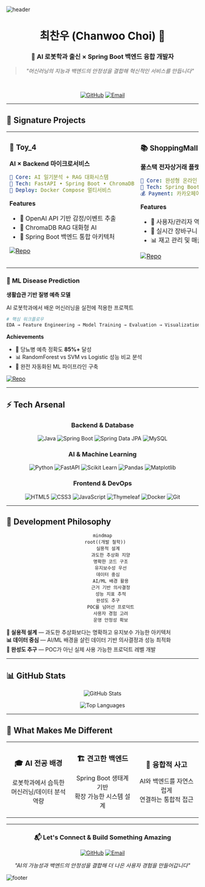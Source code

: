 ![header](https://capsule-render.vercel.app/api?type=waving&color=gradient&customColorList=0,2,2,5,30&height=300&section=header&text=AI%20×%20Backend%20Developer&fontSize=70&fontColor=ffffff&animation=fadeIn)

<div align="center">

# 최찬우 (Chanwoo Choi) 👋

### 🤖 **AI 로봇학과 출신** × **Spring Boot 백엔드** 융합 개발자

> *"머신러닝의 지능과 백엔드의 안정성을 결합해 혁신적인 서비스를 만듭니다"*

<br>

[![GitHub](https://img.shields.io/badge/GitHub-181717?style=for-the-badge&logo=github&logoColor=white)](https://github.com/choichanwoo001)
[![Email](https://img.shields.io/badge/Email-D14836?style=for-the-badge&logo=gmail&logoColor=white)](mailto:jonadan3495@gmail.com)

</div>

---

## 🚀 **Signature Projects**

<table>
<tr>
<td width="50%" valign="top">

### 🤖 **Toy_4** 
**AI × Backend 마이크로서비스**

```yaml
🎯 Core: AI 일기분석 + RAG 대화시스템
🔧 Tech: FastAPI • Spring Boot • ChromaDB
🐳 Deploy: Docker Compose 멀티서비스
```

**Features**
- 🧠 OpenAI API 기반 감정/이벤트 추출
- 💬 ChromaDB RAG 대화형 AI
- 🔗 Spring Boot 백엔드 통합 아키텍처

[![Repo](https://img.shields.io/badge/Repository-181717?style=for-the-badge&logo=github)](https://github.com/choichanwoo001/Toy_4)

</td>
<td width="50%" valign="top">

### 📚 **ShoppingMall**
**풀스택 전자상거래 플랫폼**

```yaml
🎯 Core: 완성형 온라인 서점 시스템
🔧 Tech: Spring Boot • JPA • MySQL
💰 Payment: 카카오페이 연동
```

**Features**
- 👥 사용자/관리자 역할 기반 시스템
- 🛒 실시간 장바구니 & 주문 플로우
- 📊 재고 관리 및 매출 대시보드

[![Repo](https://img.shields.io/badge/Repository-181717?style=for-the-badge&logo=github)](https://github.com/choichanwoo001/ShoppingMall)

</td>
</tr>
</table>

### 🎲 **ML Disease Prediction**
**생활습관 기반 질병 예측 모델**

AI 로봇학과에서 배운 머신러닝을 실전에 적용한 프로젝트

```python
# 핵심 워크플로우
EDA → Feature Engineering → Model Training → Evaluation → Visualization
```

**Achievements**
- 🎯 당뇨병 예측 정확도 **85%+** 달성
- 📊 RandomForest vs SVM vs Logistic 성능 비교 분석
- 🔄 완전 자동화된 ML 파이프라인 구축

[![Repo](https://img.shields.io/badge/Repository-181717?style=for-the-badge&logo=github)](https://github.com/choichanwoo001/Machine_Learning-AI-Projects)

---

## ⚡ **Tech Arsenal**

<div align="center">

### **Backend & Database**
![Java](https://img.shields.io/badge/Java-ED8B00?logo=openjdk&logoColor=white&style=for-the-badge)
![Spring Boot](https://img.shields.io/badge/Spring%20Boot-6DB33F?logo=springboot&logoColor=white&style=for-the-badge)
![Spring Data JPA](https://img.shields.io/badge/Spring%20Data%20JPA-6DB33F?logo=spring&logoColor=white&style=for-the-badge)
![MySQL](https://img.shields.io/badge/MySQL-4479A1?logo=mysql&logoColor=white&style=for-the-badge)

### **AI & Machine Learning**
![Python](https://img.shields.io/badge/Python-3776AB?logo=python&logoColor=white&style=for-the-badge)
![FastAPI](https://img.shields.io/badge/FastAPI-009688?logo=fastapi&logoColor=white&style=for-the-badge)
![Scikit Learn](https://img.shields.io/badge/Scikit--learn-F7931E?logo=scikitlearn&logoColor=white&style=for-the-badge)
![Pandas](https://img.shields.io/badge/Pandas-150458?logo=pandas&logoColor=white&style=for-the-badge)
![Matplotlib](https://img.shields.io/badge/Matplotlib-11557C?logo=plotly&logoColor=white&style=for-the-badge)

### **Frontend & DevOps**
![HTML5](https://img.shields.io/badge/HTML5-E34F26?logo=html5&logoColor=white&style=for-the-badge)
![CSS3](https://img.shields.io/badge/CSS3-1572B6?logo=css3&logoColor=white&style=for-the-badge)
![JavaScript](https://img.shields.io/badge/JavaScript-F7DF1E?logo=javascript&logoColor=black&style=for-the-badge)
![Thymeleaf](https://img.shields.io/badge/Thymeleaf-005F0F?logo=thymeleaf&logoColor=white&style=for-the-badge)
![Docker](https://img.shields.io/badge/Docker-2496ED?logo=docker&logoColor=white&style=for-the-badge)
![Git](https://img.shields.io/badge/Git-F05032?logo=git&logoColor=white&style=for-the-badge)

</div>

---

## 🎨 **Development Philosophy**

<div align="center">

```mermaid
mindmap
  root((개발 철학))
    실용적 설계
      과도한 추상화 지양
      명확한 코드 구조
      유지보수성 우선
    데이터 중심
      AI/ML 배경 활용
      근거 기반 의사결정
      성능 지표 추적
    완성도 추구
      POC를 넘어선 프로덕트
      사용자 경험 고려
      운영 안정성 확보
```

</div>

**🔧 실용적 설계** — 과도한 추상화보다는 명확하고 유지보수 가능한 아키텍처  
**📊 데이터 중심** — AI/ML 배경을 살린 데이터 기반 의사결정과 성능 최적화  
**🚀 완성도 추구** — POC가 아닌 실제 사용 가능한 프로덕트 레벨 개발

---

## 📊 **GitHub Stats**

<div align="center">

![GitHub Stats](https://github-readme-stats.vercel.app/api?username=choichanwoo001&show_icons=true&theme=radical&hide_border=true&bg_color=0d1117&title_color=ff6b6b&icon_color=ffd93d&text_color=6c7b7f)

![Top Languages](https://github-readme-stats.vercel.app/api/top-langs/?username=choichanwoo001&layout=compact&theme=radical&hide_border=true&bg_color=0d1117&title_color=ff6b6b&text_color=6c7b7f)

</div>

---

## 🌟 **What Makes Me Different**

<div align="center">
<table>
<tr>
<td align="center" width="33%">

### 🎓 **AI 전공 배경**
로봇학과에서 습득한  
머신러닝/데이터 분석 역량

</td>
<td align="center" width="33%">

### 🏗️ **견고한 백엔드**
Spring Boot 생태계 기반  
확장 가능한 시스템 설계

</td>
<td align="center" width="33%">

### 🚀 **융합적 사고**
AI와 백엔드를 자연스럽게  
연결하는 통합적 접근

</td>
</tr>
</table>
</div>

---

<div align="center">

### 📬 **Let's Connect & Build Something Amazing**

[![GitHub](https://img.shields.io/badge/GitHub-choichanwoo001-181717?style=for-the-badge&logo=github&logoColor=white)](https://github.com/choichanwoo001)
[![Email](https://img.shields.io/badge/Email-jonadan3495@gmail.com-D14836?style=for-the-badge&logo=gmail&logoColor=white)](mailto:jonadan3495@gmail.com)

*"AI의 가능성과 백엔드의 안정성을 결합해 더 나은 사용자 경험을 만들어갑니다"*

</div>

![footer](https://capsule-render.vercel.app/api?type=waving&color=gradient&customColorList=0,2,2,5,30&height=200&section=footer)
